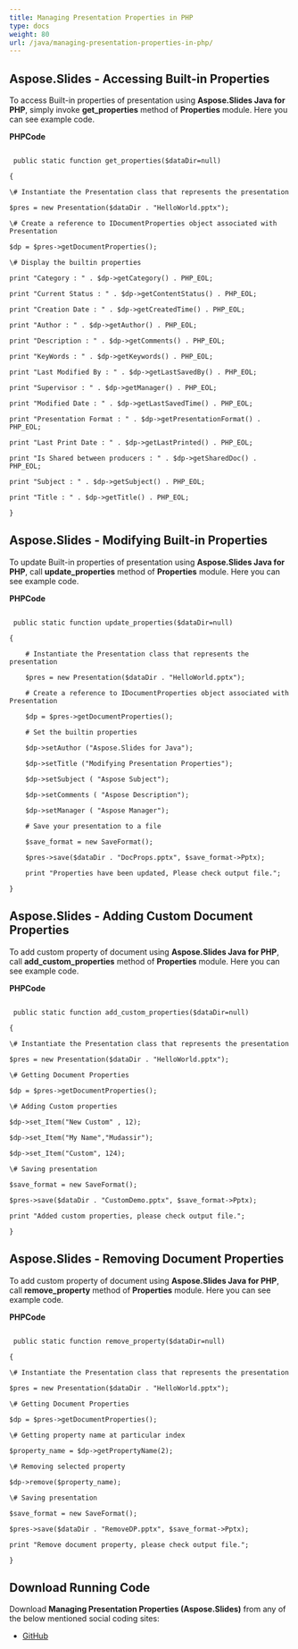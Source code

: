 ```yaml
---
title: Managing Presentation Properties in PHP
type: docs
weight: 80
url: /java/managing-presentation-properties-in-php/
---
```


## **Aspose.Slides - Accessing Built-in Properties**
To access Built-in properties of presentation using **Aspose.Slides Java for PHP**, simply invoke **get_properties** method of **Properties** module. Here you can see example code.

**PHPCode**

```

 public static function get_properties($dataDir=null)

{

\# Instantiate the Presentation class that represents the presentation

$pres = new Presentation($dataDir . "HelloWorld.pptx");

\# Create a reference to IDocumentProperties object associated with Presentation

$dp = $pres->getDocumentProperties();

\# Display the builtin properties

print "Category : " . $dp->getCategory() . PHP_EOL;

print "Current Status : " . $dp->getContentStatus() . PHP_EOL;

print "Creation Date : " . $dp->getCreatedTime() . PHP_EOL;

print "Author : " . $dp->getAuthor() . PHP_EOL;

print "Description : " . $dp->getComments() . PHP_EOL;

print "KeyWords : " . $dp->getKeywords() . PHP_EOL;

print "Last Modified By : " . $dp->getLastSavedBy() . PHP_EOL;

print "Supervisor : " . $dp->getManager() . PHP_EOL;

print "Modified Date : " . $dp->getLastSavedTime() . PHP_EOL;

print "Presentation Format : " . $dp->getPresentationFormat() . PHP_EOL;

print "Last Print Date : " . $dp->getLastPrinted() . PHP_EOL;

print "Is Shared between producers : " . $dp->getSharedDoc() . PHP_EOL;

print "Subject : " . $dp->getSubject() . PHP_EOL;

print "Title : " . $dp->getTitle() . PHP_EOL;

}

```
## **Aspose.Slides - Modifying Built-in Properties**
To update Built-in properties of presentation using **Aspose.Slides Java for PHP**, call **update_properties** method of **Properties** module. Here you can see example code.

**PHPCode**

```

 public static function update_properties($dataDir=null)

{

    # Instantiate the Presentation class that represents the presentation

    $pres = new Presentation($dataDir . "HelloWorld.pptx");

    # Create a reference to IDocumentProperties object associated with Presentation

    $dp = $pres->getDocumentProperties();

    # Set the builtin properties

    $dp->setAuthor ("Aspose.Slides for Java");

    $dp->setTitle ("Modifying Presentation Properties");

    $dp->setSubject ( "Aspose Subject");

    $dp->setComments ( "Aspose Description");

    $dp->setManager ( "Aspose Manager");

    # Save your presentation to a file

    $save_format = new SaveFormat();

    $pres->save($dataDir . "DocProps.pptx", $save_format->Pptx);

    print "Properties have been updated, Please check output file.";

}

```
## **Aspose.Slides - Adding Custom Document Properties**
To add custom property of document using **Aspose.Slides Java for PHP**, call **add_custom_properties** method of **Properties** module. Here you can see example code.

**PHPCode**

```

 public static function add_custom_properties($dataDir=null)

{

\# Instantiate the Presentation class that represents the presentation

$pres = new Presentation($dataDir . "HelloWorld.pptx");

\# Getting Document Properties

$dp = $pres->getDocumentProperties();

\# Adding Custom properties

$dp->set_Item("New Custom" , 12);

$dp->set_Item("My Name","Mudassir");

$dp->set_Item("Custom", 124);

\# Saving presentation

$save_format = new SaveFormat();

$pres->save($dataDir . "CustomDemo.pptx", $save_format->Pptx);

print "Added custom properties, please check output file.";

}

```
## **Aspose.Slides - Removing Document Properties**
To add custom property of document using **Aspose.Slides Java for PHP**, call **remove_property** method of **Properties** module. Here you can see example code.

**PHPCode**

```

 public static function remove_property($dataDir=null)

{

\# Instantiate the Presentation class that represents the presentation

$pres = new Presentation($dataDir . "HelloWorld.pptx");

\# Getting Document Properties

$dp = $pres->getDocumentProperties();

\# Getting property name at particular index

$property_name = $dp->getPropertyName(2);

\# Removing selected property

$dp->remove($property_name);

\# Saving presentation

$save_format = new SaveFormat();

$pres->save($dataDir . "RemoveDP.pptx", $save_format->Pptx);

print "Remove document property, please check output file.";

}

```
## **Download Running Code**
Download **Managing Presentation Properties (Aspose.Slides)** from any of the below mentioned social coding sites:

- [GitHub](https://github.com/aspose-slides/Aspose.Slides-for-Java/blob/master/Plugins/Aspose_Slides_Java_for_PHP/src/aspose/slides/WorkingWithPresentation/Properties.php)
